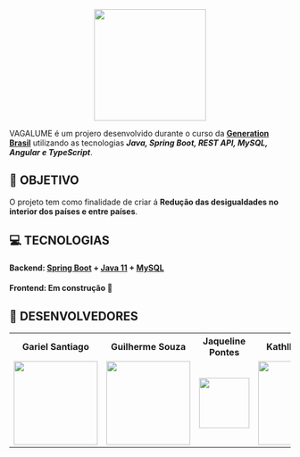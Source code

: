 <div align="center">

<img width="200em" src = "https://user-images.githubusercontent.com/120657741/214131061-4d05de9f-ba11-4a70-b95c-92843ead3883.jpg">

</div>  

VAGALUME é um projero desenvolvido durante o curso da **[Generation Brasil](https://brazil.generation.org/)**  utilizando as tecnologias ***Java, Spring Boot, REST API, MySQL, Angular e TypeScript***.

## **:rocket: OBJETIVO**

O projeto tem como finalidade de criar á **Redução das desigualdades  no interior dos países e entre países**.


## **:computer: TECNOLOGIAS**


#### **Backend:** [Spring Boot](https://spring.io/projects/spring-boot) + [Java 11](https://www.java.com/pt-BR/) + [MySQL](https://www.mysql.com/)
#### **Frontend:** Em construção 🚧

## **:star2: DESENVOLVEDORES**

<div align=center>

<table style="width:100%">
  <tr align=center>
    <th><strong>Gariel Santiago</strong></th>
    <th><strong>Guilherme Souza</strong></th>
    <th><strong>Jaqueline Pontes</strong></th>
    <th><strong>Kathllyn Leticia </strong></th>
    <th><strong>Tânia Andrade</strong></th>
<th><strong>Willian Matheus</strong></th>
  </tr>
  <tr align=center>
    <td>
      <a href="https://github.com/Gabrielss095">
        <img width="150" src="https://user-images.githubusercontent.com/120657741/214204676-ea06033a-6e29-4042-94e1-6a8e12a59a18.jpg">
      </a>
    </td>
    <td>
      <a href="https://github.com/Gui1213x">
        <img width="150" src="https://user-images.githubusercontent.com/120657741/214204529-b9210ac0-c832-4e2f-8751-cbc0715e2b54.jpg">
      </a>
  </td>
    <td>
      <a href="https://github.com/jaquenunespontes">
        <img width="90" src="https://user-images.githubusercontent.com/120657741/214204150-3fd11d6f-1975-4999-9671-e692ec11a26c.jpeg">
      </a>
    </td>
    <td>
      <a href="https://github.com/KathllynLeticia">
        <img width="150" src="https://user-images.githubusercontent.com/120657741/214204091-17f4b3db-ccfe-42a3-9611-ef7ff75b6ff5.jpg">
      </a>
       <td>
      <a href="https://github.com/TaniaAndrade1984">
        <img width="150" src="https://user-images.githubusercontent.com/120657741/214204330-f8fefed0-77fe-4ab4-8e91-b561b52bbe6b.jpg">
      </a>
    </td>
      <td>
      <a href="https://github.com/OWillMatheuz">
        <img width="150" src="https://user-images.githubusercontent.com/120657741/214203983-f7417619-197b-4fbd-8322-7989f0ecdc9b.jpg">
      </a>
